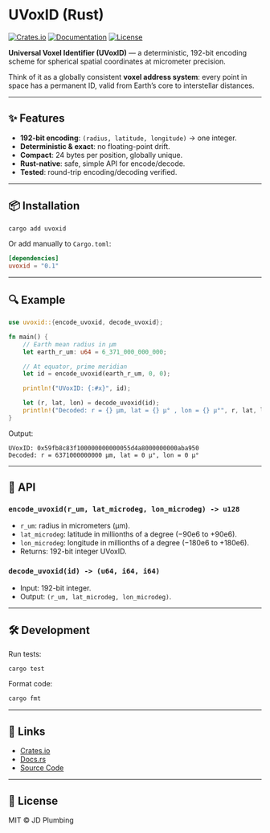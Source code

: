 # UVoxID (Rust)

[![Crates.io](https://img.shields.io/crates/v/uvoxid.svg)](https://crates.io/crates/uvoxid)
[![Documentation](https://docs.rs/uvoxid/badge.svg)](https://docs.rs/uvoxid)
[![License](https://img.shields.io/crates/l/uvoxid.svg)](./LICENSE)

**Universal Voxel Identifier (UVoxID)** — a deterministic, 192-bit encoding scheme for spherical spatial coordinates at micrometer precision.  

Think of it as a globally consistent **voxel address system**: every point in space has a permanent ID, valid from Earth’s core to interstellar distances.

---

## ✨ Features

- **192-bit encoding**: `(radius, latitude, longitude)` → one integer.
- **Deterministic & exact**: no floating-point drift.
- **Compact**: 24 bytes per position, globally unique.
- **Rust-native**: safe, simple API for encode/decode.
- **Tested**: round-trip encoding/decoding verified.

---

## 📦 Installation

```bash
cargo add uvoxid
```

Or add manually to `Cargo.toml`:

```toml
[dependencies]
uvoxid = "0.1"
```

---

## 🔍 Example

```rust
use uvoxid::{encode_uvoxid, decode_uvoxid};

fn main() {
    // Earth mean radius in µm
    let earth_r_um: u64 = 6_371_000_000_000;

    // At equator, prime meridian
    let id = encode_uvoxid(earth_r_um, 0, 0);

    println!("UVoxID: {:#x}", id);

    let (r, lat, lon) = decode_uvoxid(id);
    println!("Decoded: r = {} µm, lat = {} µ° , lon = {} µ°", r, lat, lon);
}
```

Output:
```
UVoxID: 0x59fb8c83f100000000000055d4a8000000000aba950
Decoded: r = 6371000000000 µm, lat = 0 µ°, lon = 0 µ°
```

---

## 📖 API

### `encode_uvoxid(r_um, lat_microdeg, lon_microdeg) -> u128`

- `r_um`: radius in micrometers (µm).
- `lat_microdeg`: latitude in millionths of a degree (−90e6 to +90e6).
- `lon_microdeg`: longitude in millionths of a degree (−180e6 to +180e6).
- Returns: 192-bit integer UVoxID.

### `decode_uvoxid(id) -> (u64, i64, i64)`

- Input: 192-bit integer.
- Output: `(r_um, lat_microdeg, lon_microdeg)`.

---

## 🛠 Development

Run tests:

```bash
cargo test
```

Format code:

```bash
cargo fmt
```

---

## 📎 Links
- [Crates.io](https://crates.io/crates/uvoxid)
- [Docs.rs](https://docs.rs/uvoxid)
- [Source Code](https://github.com/JDPlumbing/uvoxid-rs)

---

## 📄 License

MIT © JD Plumbing
